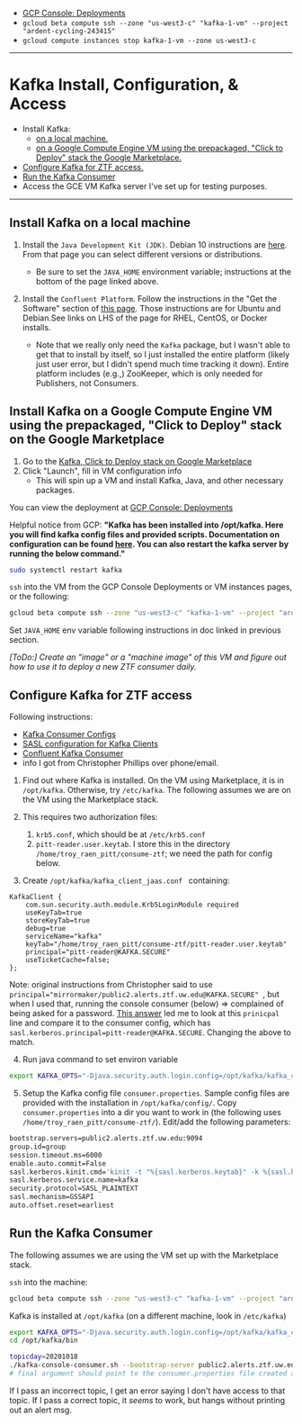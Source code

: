 - [GCP Console: Deployments](https://console.cloud.google.com/dm/deployments)
- `gcloud beta compute ssh --zone "us-west3-c" "kafka-1-vm" --project "ardent-cycling-243415"`
- `gcloud compute instances stop kafka-1-vm --zone us-west3-c`

---

# Kafka Install, Configuration, & Access

- Install Kafka:
    - [on a local machine.](#local-install)
    - [on a Google Compute Engine VM using the prepackaged, "Click to Deploy" stack the Google Marketplace.](#gce-marketplace-install)
- [Configure Kafka for ZTF access.](#config)
- [Run the Kafka Consumer](#run-consumer)
- Access the GCE VM Kafka server I've set up for testing purposes.

---

<a name="local-install"></a>
## Install Kafka on a local machine
<!-- fs -->

1. Install the `Java Development Kit (JDK)`. Debian 10 instructions are [here](https://www.digitalocean.com/community/tutorials/how-to-install-java-with-apt-on-debian-10). From that page you can select different versions or distributions.
    - Be sure to set the `JAVA_HOME` environment variable; instructions at the bottom of the page linked above.

2. Install the `Confluent Platform`. Follow the instructions in the "Get the Software" section of [this page](https://docs.confluent.io/platform/current/installation/installing_cp/deb-ubuntu.html). Those instructions are for Ubuntu and Debian.See links on LHS of the page for RHEL, CentOS, or Docker installs.
    - Note that we really only need the `Kafka` package, but I wasn't able to get that to install by itself, so I just installed the entire platform (likely just user error, but I didn't spend much time tracking it down). Entire platform includes (e.g.,) ZooKeeper, which is only needed for Publishers, not Consumers.

<!-- fe Install and configure Kafka on a local machine -->


<a name="gce-marketplace-install"></a>
## Install Kafka on a Google Compute Engine VM using the prepackaged, "Click to Deploy" stack on the Google Marketplace
<!-- fs -->

1. Go to the [Kafka, Click to Deploy stack on Google Marketplace](https://console.cloud.google.com/marketplace/product/click-to-deploy-images/kafka?q=kafka&id=f19a0f63-fc57-47fd-9d94-8d5ca6af935e&project=ardent-cycling-243415&folder=&organizationId=)
2. Click "Launch", fill in VM configuration info
    - This will spin up a VM and install Kafka, Java, and other necessary packages.

You can view the deployment at [GCP Console: Deployments](https://console.cloud.google.com/dm/deployments)

Helpful notice from GCP:
__"Kafka has been installed into /opt/kafka. Here you will find kafka config files and provided scripts. Documentation on configuration can be found [here](https://www.google.com/url?q=https%3A%2F%2Fkafka.apache.org%2Fdocumentation%2F%23configuration). You can also restart the kafka server by running the below command."__
```bash
sudo systemctl restart kafka
```

`ssh` into the VM from the GCP Console Deployments or VM instances pages, or the following:
```bash
gcloud beta compute ssh --zone "us-west3-c" "kafka-1-vm" --project "ardent-cycling-243415"
```

Set `JAVA_HOME` env variable following instructions in doc linked in previous section.

_[ToDo:] Create an "image" or a "machine image" of this VM and figure out how to use it to deploy a new ZTF consumer daily._

<!-- fe # Install on a Google Compute Engine VM -->

<a name="config"></a>
## Configure Kafka for ZTF access
<!-- fs -->
Following instructions:
- [Kafka Consumer Configs](https://kafka.apache.org/documentation/#consumerconfigs)
- [SASL configuration for Kafka Clients](https://docs.confluent.io/3.0.0/kafka/sasl.html#sasl-configuration-for-kafka-clients)
- [Confluent Kafka Consumer](https://docs.confluent.io/platform/current/clients/consumer.html)
- info I got from Christopher Phillips over phone/email.

1. Find out where Kafka is installed.
On the VM using Marketplace, it is in `/opt/kafka`.
Otherwise, try `/etc/kafka`.
The following assumes we are on the VM using the Marketplace stack.

2. This requires two authorization files:
    1. `krb5.conf`, which should be at `/etc/krb5.conf`
    2. `pitt-reader.user.keytab`. I store this in the directory `/home/troy_raen_pitt/consume-ztf`; we need the path for config below.

3. Create `/opt/kafka/kafka_client_jaas.conf ` containing:
```
KafkaClient {
    com.sun.security.auth.module.Krb5LoginModule required 
    useKeyTab=true 
    storeKeyTab=true 
    debug=true
    serviceName="kafka" 
    keyTab="/home/troy_raen_pitt/consume-ztf/pitt-reader.user.keytab" 
    principal="pitt-reader@KAFKA.SECURE" 
    useTicketCache=false; 
};
```

Note: original instructions from Christopher said to use
`principal="mirrormaker/public2.alerts.ztf.uw.edu@KAFKA.SECURE" `,
but when I used that, running the console consumer (below) => complained of being asked for a password. [This answer](https://help.mulesoft.com/s/article/javax-security-auth-login-LoginException-Could-not-login-the-client-is-being-asked-for-a-password) led me to look at this `prinicpal` line and compare it to the consumer config, which has `sasl.kerberos.principal=pitt-reader@KAFKA.SECURE`. Changing the above to match.


4. Run java command to set environ variable
```bash
export KAFKA_OPTS="-Djava.security.auth.login.config=/opt/kafka/kafka_client_jaas.conf "
```


5. Setup the Kafka config file `consumer.properties`.
Sample config files are provided with the installation in `/opt/kafka/config/`.
Copy `consumer.properties` into a dir you want to work in (the following uses `/home/troy_raen_pitt/consume-ztf/`).
Edit/add the following parameters:
```bash
bootstrap.servers=public2.alerts.ztf.uw.edu:9094
group.id=group
session.timeout.ms=6000
enable.auto.commit=False
sasl.kerberos.kinit.cmd='kinit -t "%{sasl.kerberos.keytab}" -k %{sasl.kerberos.principal}'
sasl.kerberos.service.name=kafka
security.protocol=SASL_PLAINTEXT
sasl.mechanism=GSSAPI
auto.offset.reset=earliest
```

<!-- fe Configure Kafka for ZTF access  -->

<a name="run-consumer"></a>
## Run the Kafka Consumer
<!-- fs -->
The following assumes we are using the VM set up with the Marketplace stack.

`ssh` into the machine:
```bash
gcloud beta compute ssh --zone "us-west3-c" "kafka-1-vm" --project "ardent-cycling-243415"
```

Kafka is installed at `/opt/kafka` (on a different machine, look in `/etc/kafka`)

```bash
export KAFKA_OPTS="-Djava.security.auth.login.config=/opt/kafka/kafka_client_jaas.conf "
cd /opt/kafka/bin

topicday=20201018
./kafka-console-consumer.sh --bootstrap-server public2.alerts.ztf.uw.edu:9094 --topic ztf_${topicday}_programid1 --consumer.config /home/troy_raen_pitt/consume-ztf/consumer.properties
# final argument should point to the consumer.properties file created above
```

If I pass an incorrect topic, I get an error saying I don't have access to that topic.
If I pass a correct topic, it _seems_ to work, but hangs without printing out an alert msg.

<!-- fe Run the Kafka Consumer -->
